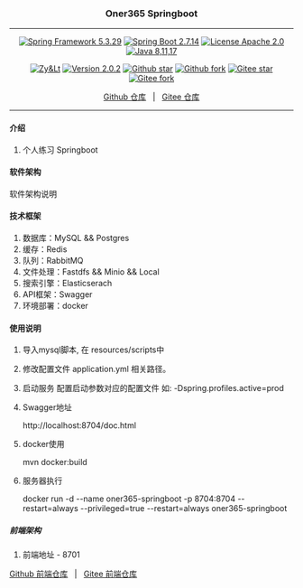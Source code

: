 
<h3 align="center">Oner365 Springboot</h3>

---

<p align="center">
	<a href="https://spring.io/projects/spring-framework" target="_blank"><img src="https://shields.io/badge/Spring%20Framework-5.3.29-blue" alt="Spring Framework 5.3.29"></a>
    <a href="https://spring.io/projects/spring-boot" target="_blank"><img src="https://shields.io/badge/Spring%20Boot-2.7.14-blue" alt="Spring Boot 2.7.14"></a>
    <a href="./LICENSE"><img src="https://shields.io/badge/License-Apache--2.0-blue" alt="License Apache 2.0"></a>
    <a href="https://www.oracle.com/java/technologies/javase-downloads.html" target="_blank"><img src="https://img.shields.io/badge/JDK-8%2C11%2C17-green" alt="Java 8,11,17"></a>
</p>
<p align="center">
    <a href="#"><img src="https://shields.io/badge/Author-Zy&Lt-orange" alt="Zy&Lt"></a>
    <a href="#"><img src="https://shields.io/badge/Version-2.0.2-red" alt="Version 2.0.2"></a>
    <a href="https://github.com/xiaozhao32/oner365-springboot"><img src="https://img.shields.io/github/stars/xiaozhao32/oner365-springboot?style=flat&logo=github" alt="Github star"></a>
    <a href="https://github.com/xiaozhao32/oner365-springboot"><img src="https://img.shields.io/github/forks/xiaozhao32/oner365-springboot?style=flat&logo=github" alt="Github fork"></a>
    <a href="https://gitee.com/xiaozhao32/oner365-springboot"><img src="https://gitee.com/xiaozhao32/oner365-springboot/badge/star.svg?theme=dark" alt="Gitee star"></a>
    <a href="https://gitee.com/xiaozhao32/oner365-springboot"><img src="https://gitee.com/xiaozhao32/oner365-springboot/badge/fork.svg?theme=dark" alt="Gitee fork"></a>
</p>
<p align="center">
    <a href="https://github.com/xiaozhao32/oner365-springboot">Github 仓库</a> &nbsp; | &nbsp;
    <a href="https://gitee.com/xiaozhao32/oner365-springboot">Gitee 仓库</a>
</p>

---


#### 介绍
1. 个人练习 Springboot

#### 软件架构
软件架构说明

#### 技术框架

1. 数据库：MySQL && Postgres
2. 缓存：Redis
3. 队列：RabbitMQ
4. 文件处理：Fastdfs && Minio && Local
5. 搜索引擎：Elasticserach
6. API框架：Swagger
7. 环境部署：docker

#### 使用说明

1.  导入mysql脚本, 在 resources/scripts中
2.  修改配置文件 application.yml 相关路径。
3.  启动服务 配置启动参数对应的配置文件 如: -Dspring.profiles.active=prod
4.  Swagger地址

      http://localhost:8704/doc.html
      
5. docker使用 

    mvn docker:build
    
6. 服务器执行

    docker run -d --name oner365-springboot -p 8704:8704 --restart=always --privileged=true --restart=always oner365-springboot

##### 前端架构
1. 前端地址 - 8701 
<p>
	<a href="https://github.com/xiaozhao32/oner365-vue">Github 前端仓库</a> &nbsp; | &nbsp; <a href="https://gitee.com/xiaozhao32/oner365-vue">Gitee 前端仓库</a>
</p>

